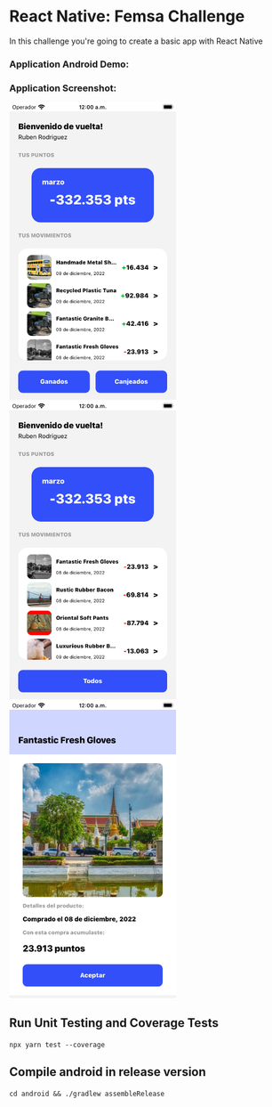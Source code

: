 # React Native: Femsa Challenge

In this challenge you're going to create a basic app with React Native

### Application Android Demo:


### Application Screenshot:

<img src="/screenshot/screensht1.png" width=300 /> <img src="/screenshot/screensht2.png" width=300 /> <img src="/screenshot/screensht3.png" width=300 />


## Run Unit Testing and Coverage Tests

```
npx yarn test --coverage
```


## Compile android in release version

```
cd android && ./gradlew assembleRelease
```
